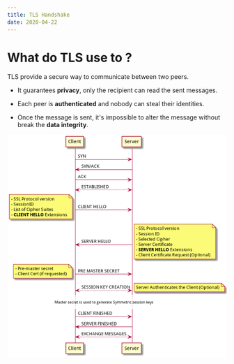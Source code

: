 ```yaml
---
title: TLS Handshake
date: 2020-04-22
---
```


# What do TLS use to ?

TLS provide a secure way to communicate between two peers.

- It guarantees **privacy**, only the recipient can read the sent messages.

- Each peer is **authenticated** and nobody can steal their identities.

- Once the message is sent, it's impossible to alter the message without break the **data integrity**.

![](./88744a77.png)

